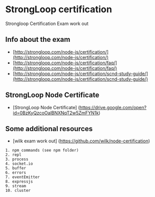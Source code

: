 # StrongLoop сertification
Strongloop Certification Exam work out

## Info about the exam

  - [http://strongloop.com/node-js/certification/](http://strongloop.com/node-js/certification/)
  - [http://strongloop.com/node-js/certification/faq/](http://strongloop.com/node-js/certification/faq/)
  - [http://strongloop.com/node-js/certification/scnd-study-guide/](http://strongloop.com/node-js/certification/scnd-study-guide/)

## StrongLoop Node Certificate

  - [StrongLoop Node Certificate] (https://drive.google.com/open?id=0BzKyQzcoOalBNXNqT2w5ZmFYN1k)

## Some additional resources

  - [wilk exam work out] (https://github.com/wilk/node-certification)


```
1. npm commands (see npm folder)
2. repl
3. process
4. socket.io
5. buffer
6. errors
7. eventEmitter
8. expressjs
9. stream
10. cluster
```
